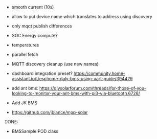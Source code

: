 * smooth current (10s)
* allow to put device name which translates to address using discovery
* only mqqt publish differences
* SOC Energy compute?
* temperatures
* parallel fetch

* MQTT discovery cleanup (use new names)
* dashboard integration preset? https://community.home-assistant.io/t/esphome-daly-bms-using-uart-guide/394429
* add ant bms: https://diysolarforum.com/threads/for-those-of-you-looking-to-monitor-your-ant-bms-with-pi3-via-bluetooth.6726/
* Add JK BMS
* https://github.com/jblance/mpp-solar


DONE:
* BMSSample POD class